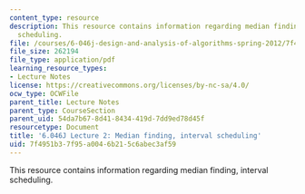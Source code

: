 ```yaml
---
content_type: resource
description: This resource contains information regarding median finding, interval
  scheduling.
file: /courses/6-046j-design-and-analysis-of-algorithms-spring-2012/7f4951b37f95a0046b215c6abec3af59_MIT6_046JS12_lec02.pdf
file_size: 262194
file_type: application/pdf
learning_resource_types:
- Lecture Notes
license: https://creativecommons.org/licenses/by-nc-sa/4.0/
ocw_type: OCWFile
parent_title: Lecture Notes
parent_type: CourseSection
parent_uid: 54da7b67-8d41-8434-419d-7dd9ed78d45f
resourcetype: Document
title: '6.046J Lecture 2: Median finding, interval scheduling'
uid: 7f4951b3-7f95-a004-6b21-5c6abec3af59
---
```

This resource contains information regarding median finding, interval scheduling.
